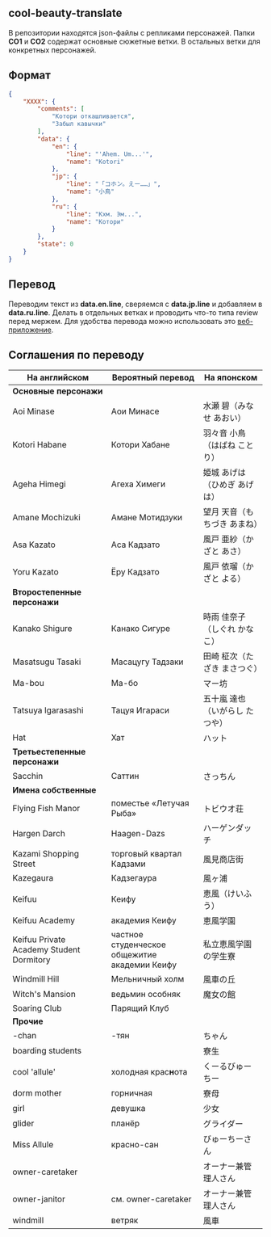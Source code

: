 ## cool-beauty-translate
В репозитории находятся json-файлы с репликами персонажей.
Папки **CO1** и **CO2** содержат основные сюжетные ветки. В остальных ветки для конкретных персонажей.

## Формат
```json
{
    "XXXX": {
        "comments": [
        	"Котори откашливается",
        	"Забыл кавычки"
        ],
        "data": {
            "en": {
                "line": "'Ahem. Um...'",
                "name": "Kotori"
            },
            "jp": {
                "line": "「コホン。えー……」",
                "name": "小鳥"
            },
            "ru": {
                "line": "Кхм. Эм...",
                "name": "Котори"
            }
        },
        "state": 0
    }
}
```

## Перевод
Переводим текст из **data.en.line**, сверяемся с **data.jp.line** и добавляем в **data.ru.line**. Делать в отдельных ветках и проводить что-то типа review перед мержем.
Для удобства перевода можно использовать это [веб-приложение](http://mongolrgata.github.io/mongolrgata-junkbox/trans-ws2json-v2/).
<!--
## Deploy
Иногда будем делать сборки (really?). Можно выложить сюда .arc файлы и проверять играбельность.
-->
## Соглашения по переводу
| На английском | Вероятный перевод | На японском |
| ------------- | ----------------- | ----------- |
| **Основные персонажи** | | |
| Aoi Minase                               | Аои Минасе                                    | 水瀬 碧（みなせ あおい） |
| Kotori Habane                            | Котори Хабане                                 | 羽々音 小鳥（はばね ことり） |
| Ageha Himegi                             | Агеха Химеги                                  | 姫城 あげは（ひめぎ あげは） |
| Amane Mochizuki                          | Амане Мотидзуки                               | 望月 天音（もちづき あまね） |
| Asa Kazato                               | Аса Кадзато                                   | 風戸 亜紗（かざと あさ） |
| Yoru Kazato                              | Ёру Кадзато                                   | 風戸 依瑠（かざと よる） |
| **Второстепенные персонажи** | | |
| Kanako Shigure                           | Канако Сигуре                                 | 時雨 佳奈子（しぐれ かなこ） |
| Masatsugu Tasaki                         | Масацугу Тадзаки                              | 田崎 柾次（たざき まさつぐ） |
| Ma-bou                                   | Ма-бо                                         | マー坊 |
| Tatsuya Igarasashi                       | Тацуя Игараси                                 | 五十嵐 達也（いがらし たつや） |
| Hat                                      | Хат                                           | ハット |
| **Третьестепенные персонажи** | | |
| Sacchin                                  | Саттин                                        | さっちん |
| **Имена собственные** | | |
| Flying Fish Manor                        | поместье «Летучая Рыба»                       | トビウオ荘 |
| Hargen Darch                             | Haagen-Dazs                                   | ハーゲンダッチ |
| Kazami Shopping Street                   | торговый квартал Кадзами                      | 風見商店街 |
| Kazegaura                                | Кадзегаура                                    | 風ヶ浦 |
| Keifuu                                   | Кеифу                                         | 恵風（けいふう） |
| Keifuu Academy                           | академия Кеифу                                | 恵風学園 |
| Keifuu Private Academy Student Dormitory | частное студенческое общежитие академии Кеифу | 私立恵風学園の学生寮 |
| Windmill Hill                            | Мельничный холм                               | 風車の丘 |
| Witch's Mansion                          | ведьмин особняк                               | 魔女の館 |
| Soaring Club                             | Парящий Клуб |
| **Прочие** | | |
| -chan                                    | -тян                                          | ちゃん |
| boarding students                        |                                               | 寮生 |
| cool 'allule'                            | холодная крас**н**ота                         | くーるびゅーちー |
| dorm mother                              | горничная                                     | 寮母 |
| girl                                     | девушка                                       | 少女 |
| glider                                   | планёр                                        | グライダー |
| Miss Allule                              | красно-сан                                    | びゅーちーさん |
| owner-caretaker                          |                                               | オーナー兼管理人さん |
| owner-janitor                            | см. owner-caretaker                           | オーナー兼管理人さん |
| windmill                                 | ветряк                                        | 風車 |
